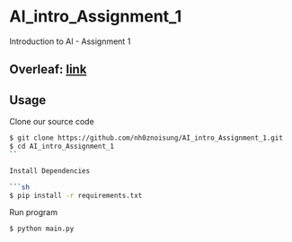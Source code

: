 # AI_intro_Assignment_1
Introduction to AI - Assignment 1

## Overleaf: [link](https://www.overleaf.com/project/6137836746fe4c7899f8ae14)

## Usage
Clone our source code
```sh
$ git clone https://github.com/nh0znoisung/AI_intro_Assignment_1.git
$ cd AI_intro_Assignment_1
``

Install Dependencies

```sh
$ pip install -r requirements.txt
```

Run program

```sh
$ python main.py
```
